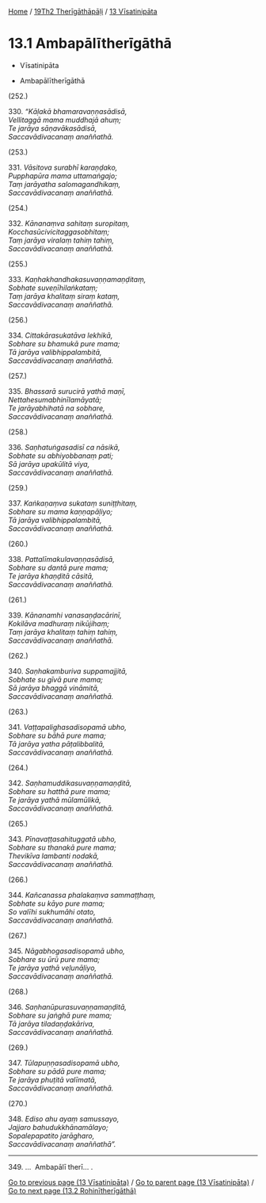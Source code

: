 
[Home](/) / [19Th2 Therīgāthāpāḷi](...md) / [13 Vīsatinipāta](../19Th2/13.md)

# 13.1 Ambapālītherīgāthā

* Vīsatinipāta

* Ambapālītherīgāthā

(252.)

330\. _“Kāḷakā bhamaravaṇṇasādisā,_  
_Vellitaggā mama muddhajā ahuṃ;_  
_Te jarāya sāṇavākasādisā,_  
_Saccavādivacanaṃ anaññathā._  


(253.)

331\. _Vāsitova surabhī karaṇḍako,_  
_Pupphapūra mama uttamaṅgajo;_  
_Taṃ jarāyatha salomagandhikaṃ,_  
_Saccavādivacanaṃ anaññathā._  


(254.)

332\. _Kānanaṃva sahitaṃ suropitaṃ,_  
_Kocchasūcivicitaggasobhitaṃ;_  
_Taṃ jarāya viralaṃ tahiṃ tahiṃ,_  
_Saccavādivacanaṃ anaññathā._  


(255.)

333\. _Kaṇhakhandhakasuvaṇṇamaṇḍitaṃ,_  
_Sobhate suveṇīhilaṅkataṃ;_  
_Taṃ jarāya khalitaṃ siraṃ kataṃ,_  
_Saccavādivacanaṃ anaññathā._  


(256.)

334\. _Cittakārasukatāva lekhikā,_  
_Sobhare su bhamukā pure mama;_  
_Tā jarāya valibhippalambitā,_  
_Saccavādivacanaṃ anaññathā._  


(257.)

335\. _Bhassarā surucirā yathā maṇī,_  
_Nettahesumabhinīlamāyatā;_  
_Te jarāyabhihatā na sobhare,_  
_Saccavādivacanaṃ anaññathā._  


(258.)

336\. _Saṇhatuṅgasadisī ca nāsikā,_  
_Sobhate su abhiyobbanaṃ pati;_  
_Sā jarāya upakūlitā viya,_  
_Saccavādivacanaṃ anaññathā._  


(259.)

337\. _Kaṅkaṇaṃva sukataṃ suniṭṭhitaṃ,_  
_Sobhare su mama kaṇṇapāḷiyo;_  
_Tā jarāya valibhippalambitā,_  
_Saccavādivacanaṃ anaññathā._  


(260.)

338\. _Pattalīmakulavaṇṇasādisā,_  
_Sobhare su dantā pure mama;_  
_Te jarāya khaṇḍitā cāsitā,_  
_Saccavādivacanaṃ anaññathā._  


(261.)

339\. _Kānanamhi vanasaṇḍacārinī,_  
_Kokilāva madhuraṃ nikūjihaṃ;_  
_Taṃ jarāya khalitaṃ tahiṃ tahiṃ,_  
_Saccavādivacanaṃ anaññathā._  


(262.)

340\. _Saṇhakamburiva suppamajjitā,_  
_Sobhate su gīvā pure mama;_  
_Sā jarāya bhaggā vināmitā,_  
_Saccavādivacanaṃ anaññathā._  


(263.)

341\. _Vaṭṭapalighasadisopamā ubho,_  
_Sobhare su bāhā pure mama;_  
_Tā jarāya yatha pāṭalibbalitā,_  
_Saccavādivacanaṃ anaññathā._  


(264.)

342\. _Saṇhamuddikasuvaṇṇamaṇḍitā,_  
_Sobhare su hatthā pure mama;_  
_Te jarāya yathā mūlamūlikā,_  
_Saccavādivacanaṃ anaññathā._  


(265.)

343\. _Pīnavaṭṭasahituggatā ubho,_  
_Sobhare su thanakā pure mama;_  
_Thevikīva lambanti nodakā,_  
_Saccavādivacanaṃ anaññathā._  


(266.)

344\. _Kañcanassa phalakaṃva sammaṭṭhaṃ,_  
_Sobhate su kāyo pure mama;_  
_So valīhi sukhumāhi otato,_  
_Saccavādivacanaṃ anaññathā._  


(267.)

345\. _Nāgabhogasadisopamā ubho,_  
_Sobhare su ūrū pure mama;_  
_Te jarāya yathā veḷunāḷiyo,_  
_Saccavādivacanaṃ anaññathā._  


(268.)

346\. _Saṇhanūpurasuvaṇṇamaṇḍitā,_  
_Sobhare su jaṅghā pure mama;_  
_Tā jarāya tiladaṇḍakāriva,_  
_Saccavādivacanaṃ anaññathā._  


(269.)

347\. _Tūlapuṇṇasadisopamā ubho,_  
_Sobhare su pādā pure mama;_  
_Te jarāya phuṭitā valīmatā,_  
_Saccavādivacanaṃ anaññathā._  


(270.)

348\. _Ediso ahu ayaṃ samussayo,_  
_Jajjaro bahudukkhānamālayo;_  
_Sopalepapatito jarāgharo,_  
_Saccavādivacanaṃ anaññathā”._  


---

349\. …  Ambapālī therī… .



[Go to previous page (13 Vīsatinipāta)](../19Th2/13.md) / [Go to parent page (13 Vīsatinipāta)](../19Th2/13.md) / [Go to next page (13.2 Rohinītherīgāthā)](13.2.md)


